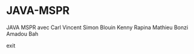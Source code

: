# JAVA-MSPR
JAVA MSPR avec Carl Vincent
Simon Blouin
Kenny Rapina
Mathieu Bonzi
Amadou Bah



exit 
